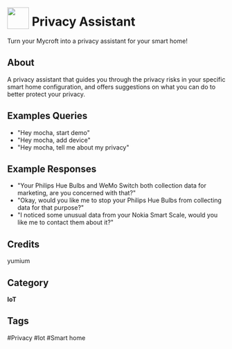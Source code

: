 # <img src="https://raw.githack.com/FortAwesome/Font-Awesome/master/svgs/solid/user-lock.svg" card_color="#9A0F90" width="50" height="50" style="vertical-align:bottom"/> Privacy Assistant
Turn your Mycroft into a privacy assistant for your smart home!

## About
A privacy assistant that guides you through the privacy risks in your specific smart home configuration, and offers suggestions on what you can do to better protect your privacy.

## Examples Queries
* "Hey mocha, start demo"
* "Hey mocha, add device"
* "Hey mocha, tell me about my privacy"

## Example Responses
* "Your Philips Hue Bulbs and WeMo Switch both collection data for marketing, are you concerned with that?"
* "Okay, would you like me to stop your Philips Hue Bulbs from collecting data for that purpose?"
* "I noticed some unusual data from your Nokia Smart Scale, would you like me to contact them about it?"

## Credits
yumium

## Category
**IoT**

## Tags
#Privacy
#Iot
#Smart home

